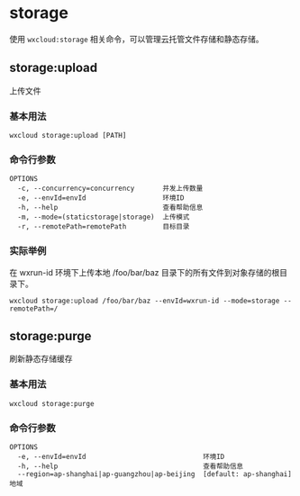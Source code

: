 # storage

使用 `wxcloud:storage` 相关命令，可以管理云托管文件存储和静态存储。

## storage:upload

上传文件

### 基本用法
```bash:no-line-numbers
wxcloud storage:upload [PATH]
```

### 命令行参数

```bash:no-line-numbers
OPTIONS
  -c, --concurrency=concurrency       并发上传数量
  -e, --envId=envId                   环境ID
  -h, --help                          查看帮助信息
  -m, --mode=(staticstorage|storage)  上传模式
  -r, --remotePath=remotePath         目标目录

```

### 实际举例

在 wxrun-id 环境下上传本地 /foo/bar/baz 目录下的所有文件到对象存储的根目录下。

```bash:no-line-numbers
wxcloud storage:upload /foo/bar/baz --envId=wxrun-id --mode=storage --remotePath=/
```

## storage:purge

刷新静态存储缓存

### 基本用法
```bash:no-line-numbers
wxcloud storage:purge
```

### 命令行参数

```bash:no-line-numbers
OPTIONS
  -e, --envId=envId                             环境ID
  -h, --help                                    查看帮助信息
  --region=ap-shanghai|ap-guangzhou|ap-beijing  [default: ap-shanghai] 地域
```
